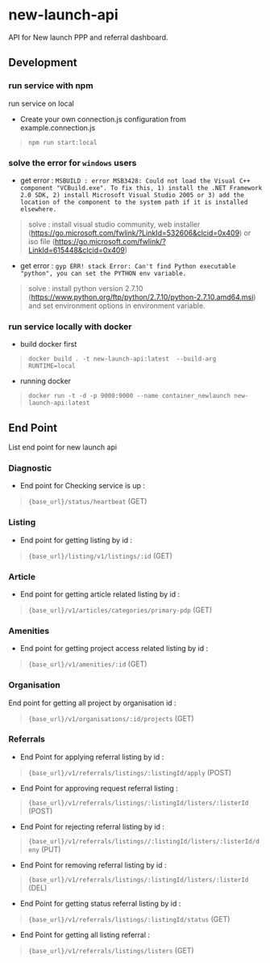 # new-launch-api

API for New launch PPP and referral dashboard.
## Development
### run service with npm
run service on local 
* Create your own connection.js configuration from example.connection.js
> `npm run start:local`

### solve the error for `windows` users
* get error : `MSBUILD : error MSB3428: Could not load the Visual C++ component "VCBuild.exe". To fix this, 1) install the .NET Framework 2.0 SDK, 2) install Microsoft Visual Studio 2005 or 3) add the location of the component to the system path if it is installed elsewhere.`
> solve : install visual studio community, web installer (https://go.microsoft.com/fwlink/?LinkId=532606&clcid=0x409) or iso file (https://go.microsoft.com/fwlink/?LinkId=615448&clcid=0x409)

* get error : `gyp ERR! stack Error: Can't find Python executable "python", you can set the PYTHON env variable.`
> solve : install python version 2.7.10 (https://www.python.org/ftp/python/2.7.10/python-2.7.10.amd64.msi) and set environment options in environment variable.

### run service locally with docker
* build docker first
> `docker build . -t new-launch-api:latest  --build-arg RUNTIME=local `

* running docker 
> `docker run -t -d -p 9000:9000 --name container_newlaunch new-launch-api:latest`


## End Point
List end point for new launch api

### Diagnostic
* End point for Checking service is up :
> `{base_url}/status/heartbeat` (GET)

### Listing
* End point for getting listing by id : 
> `{base_url}/listing/v1/listings/:id` (GET)

### Article
* End point for getting article related listing by id :
> `{base_url}/v1/articles/categories/primary-pdp` (GET)

### Amenities
* End point for getting project access related listing by id :
> `{base_url}/v1/amenities/:id` (GET)

### Organisation
End point for getting all project by organisation id :
> `{base_url}/v1/organisations/:id/projects` (GET)

### Referrals
* End Point for applying referral listing by id :
> `{base_url}/v1/referrals/listings/:listingId/apply` (POST)

* End Point for approving request referral listing  :
> `{base_url}/v1/referrals/listings/:listingId/listers/:listerId` (POST)

* End Point for rejecting referral listing by id :
> `{base_url}/v1/referrals/listings//:listingId/listers/:listerId/deny` (PUT)

* End Point for removing referral listing by id :
> `{base_url}/v1/referrals/listings/:listingId/listers/:listerId` (DEL)

* End Point for getting status referral listing by id :
> `{base_url}/v1/referrals/listings/:listingId/status` (GET)

* End Point for getting all listing referral :
> `{base_url}/v1/referrals/listings/listers` (GET)
